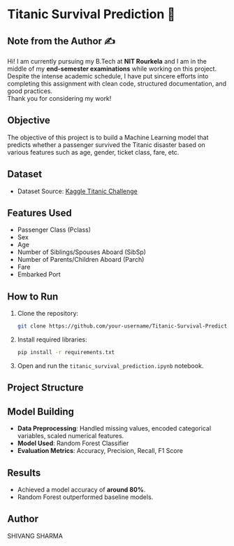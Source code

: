 # Titanic Survival Prediction 🚢
## Note from the Author ✍️
Hi! I am currently pursuing my B.Tech at **NIT Rourkela** and I am in the middle of my **end-semester examinations** while working on this project. Despite the intense academic schedule, I have put sincere efforts into completing this assignment with clean code, structured documentation, and good practices.  
Thank you for considering my work!

## Objective
The objective of this project is to build a Machine Learning model that predicts whether a passenger survived the Titanic disaster based on various features such as age, gender, ticket class, fare, etc.

## Dataset
- Dataset Source: [Kaggle Titanic Challenge](https://www.kaggle.com/datasets/brendan45774/test-file)

## Features Used
- Passenger Class (Pclass)
- Sex
- Age
- Number of Siblings/Spouses Aboard (SibSp)
- Number of Parents/Children Aboard (Parch)
- Fare
- Embarked Port

## How to Run
1. Clone the repository:
    ```bash
    git clone https://github.com/your-username/Titanic-Survival-Prediction.git
    ```
2. Install required libraries:
    ```bash
    pip install -r requirements.txt
    ```
3. Open and run the `titanic_survival_prediction.ipynb` notebook.

## Project Structure

## Model Building
- **Data Preprocessing**: Handled missing values, encoded categorical variables, scaled numerical features.
- **Model Used**: Random Forest Classifier
- **Evaluation Metrics**: Accuracy, Precision, Recall, F1 Score

## Results
- Achieved a model accuracy of **around 80%**.
- Random Forest outperformed baseline models.

## Author
SHIVANG SHARMA

